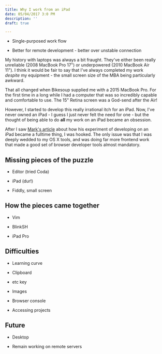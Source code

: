 ```yaml
---
title: Why I work from an iPad
date: 05/04/2017 3:0 PM
description: ''
draft: true

---
```

* Single-purposed work flow

* Better for remote development - better over unstable connection

My history with laptops was always a bit fraught. They've either been really unreliable (2008 MacBook Pro 17") or underpowered (2010 MacBook Air 11"). I think it would be fair to say that I've always completed my work *despite* my equipment - the small screen size of the MBA being particularly awkward. 

That all changed when Bikesoup supplied me with a 2015 MacBook Pro. For the first time in a long while I had a computer that was so incredibly capable and comfortable to use. The 15" Retina screen was a God-send after the Air!

However, I started to develop this really irrational itch for an iPad. Now, I've never owned an iPad - I guess I just never felt the need for one - but the thought of being able to do __all__ my work on an iPad became an obsession.

After I saw [Mark's article](http://yieldthought.com/post/31857050698/ipad-linode-1-year-later) about how his experiment of developing on an iPad became a fulltime thing, I was hooked. The only issue was that I was deeply wedded to my OS X tools, and was doing far more frontend work that made a good set of browser developer tools almost mandatory.

## Missing pieces of the puzzle

* Editor (tried Coda)

* iPad (dur!)

* Fiddly, small screen

## How the pieces came together

* Vim

* BlinkSH

* iPad Pro

## Difficulties

* Learning curve

* Clipboard

* etc key

* Images

* Browser console

* Accessing projects

## Future

* Desktop

* Remain working on remote servers